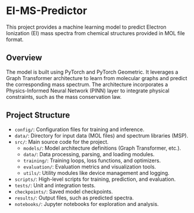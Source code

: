 # EI-MS-Predictor

This project provides a machine learning model to predict Electron Ionization (EI) mass spectra from chemical structures provided in MOL file format.

## Overview

The model is built using PyTorch and PyTorch Geometric. It leverages a Graph Transformer architecture to learn from molecular graphs and predict the corresponding mass spectrum. The architecture incorporates a Physics-Informed Neural Network (PINN) layer to integrate physical constraints, such as the mass conservation law.

## Project Structure

- `config/`: Configuration files for training and inference.
- `data/`: Directory for input data (MOL files) and spectrum libraries (MSP).
- `src/`: Main source code for the project.
  - `models/`: Model architecture definitions (Graph Transformer, etc.).
  - `data/`: Data processing, parsing, and loading modules.
  - `training/`: Training loops, loss functions, and optimizers.
  - `evaluation/`: Evaluation metrics and visualization tools.
  - `utils/`: Utility modules like device management and logging.
- `scripts/`: High-level scripts for training, prediction, and evaluation.
- `tests/`: Unit and integration tests.
- `checkpoints/`: Saved model checkpoints.
- `results/`: Output files, such as predicted spectra.
- `notebooks/`: Jupyter notebooks for exploration and analysis.

